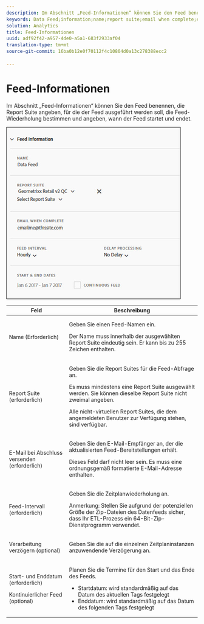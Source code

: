 ```yaml
---
description: Im Abschnitt „Feed-Informationen“ können Sie den Feed benennen, die Report Suite angeben, für die der Feed ausgeführt werden soll, die Feed-Wiederholung bestimmen und angeben, wann der Feed startet und endet.
keywords: Data Feed;information;name;report suite;email when complete;email;interval;feed;delay processing;delay;start;end;date;continuous feed
solution: Analytics
title: Feed-Informationen
uuid: adf92f42-a957-4de0-a5a1-683f2933af04
translation-type: tm+mt
source-git-commit: 16ba0b12e0f70112f4c10804d0a13c278388ecc2

---
```



# Feed-Informationen

Im Abschnitt „Feed-Informationen“ können Sie den Feed benennen, die Report Suite angeben, für die der Feed ausgeführt werden soll, die Feed-Wiederholung bestimmen und angeben, wann der Feed startet und endet.

![](assets/feed-info.jpg)

<table id="table_C98C7C3CE4194BEF819E792793EBC517">
 <thead>
  <tr>
   <th colname="col1" class="entry"> Feld </th>
   <th colname="col2" class="entry"> Beschreibung </th>
  </tr>
 </thead>
 <tbody> 
  <tr> 
   <td colname="col1"> <p>Name (Erforderlich) </p> </td>
   <td colname="col2"> <p>Geben Sie einen Feed-Namen ein. </p> <p>Der Name muss innerhalb der ausgewählten Report Suite eindeutig sein. Er kann bis zu 255 Zeichen enthalten. </p> </td>
  </tr>
  <tr>
   <td colname="col1"> <p>Report Suite (erforderlich) </p> </td>
   <td colname="col2"> <p>Geben Sie die Report Suites für die Feed-Abfrage an. </p> <p>Es muss mindestens eine Report Suite ausgewählt werden. Sie können dieselbe Report Suite nicht zweimal angeben. </p> <p>Alle nicht-virtuellen Report Suites, die dem angemeldeten Benutzer zur Verfügung stehen, sind verfügbar. </p></td>
  </tr>
  <tr>
   <td colname="col1"> <p>E-Mail bei Abschluss versenden (erforderlich) </p> </td>
   <td colname="col2"> <p>Geben Sie den E-Mail-Empfänger an, der die aktualisierten Feed-Bereitstellungen erhält. </p> <p>Dieses Feld darf nicht leer sein. Es muss eine ordnungsgemäß formatierte E-Mail-Adresse enthalten. </p> </td>
  </tr>
  <tr>
   <td colname="col1"> <p>Feed-Intervall (erforderlich) </p> </td>
   <td colname="col2"> <p>Geben Sie die Zeitplanwiederholung an. </p> <p>Anmerkung: Stellen Sie aufgrund der potenziellen Größe der Zip-Dateien des Datenfeeds sicher, dass Ihr ETL-Prozess ein 64-Bit-Zip-Dienstprogramm verwendet. </p> </td>
  </tr>
  <tr>
   <td colname="col1"> <p>Verarbeitung verzögern (optional) </p> </td>
   <td colname="col2"> <p>Geben Sie die auf die einzelnen Zeitplaninstanzen anzuwendende Verzögerung an. </p> </td>
  </tr>
  <tr>
   <td colname="col1"> <p>Start- und Enddatum (erforderlich) </p> <p>Kontinuierlicher Feed (optional) </p> </td>
   <td colname="col2"> <p>Planen Sie die Termine für den Start und das Ende des Feeds. </p> <p>
     <ul id="ul_509977336CD34032924B48E043E8CBC7">
      <li id="li_BFB5B6ADCB184D839C9BA42DB3DCAF32">Startdatum: wird standardmäßig auf das Datum des aktuellen Tags festgelegt </li>
      <li id="li_34F8DB45D9B54076840D1A0B782812D3">Enddatum: wird standardmäßig auf das Datum des folgenden Tags festgelegt </li>
     </ul>
     </p> </td>
  </tr>
 </tbody>
</table>
